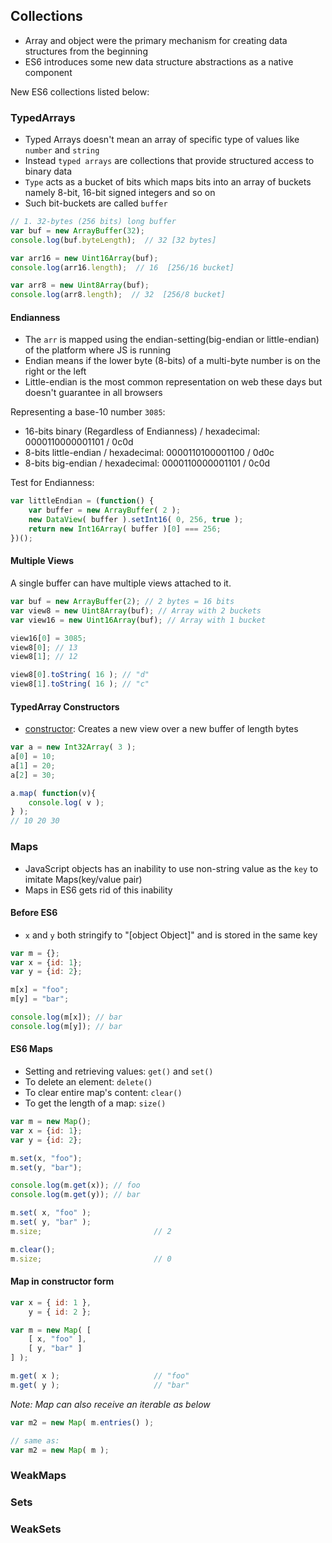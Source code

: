 ## Collections
- Array and object were the primary mechanism for creating data structures from the beginning
- ES6 introduces some new data structure abstractions as a native component

New ES6 collections listed below:

### TypedArrays
- Typed Arrays doesn't mean an array of specific type of values like `number` and `string`
- Instead `typed arrays` are collections that provide structured access to binary data
- `Type` acts as a bucket of bits which maps bits into an array of buckets namely 8-bit, 16-bit signed integers and so on
- Such bit-buckets are called `buffer`

```js
// 1. 32-bytes (256 bits) long buffer
var buf = new ArrayBuffer(32);
console.log(buf.byteLength);  // 32 [32 bytes]

var arr16 = new Uint16Array(buf);
console.log(arr16.length);  // 16  [256/16 bucket]

var arr8 = new Uint8Array(buf);
console.log(arr8.length);  // 32  [256/8 bucket]
```

#### Endianness
- The `arr` is mapped using the endian-setting(big-endian or little-endian) of the platform where JS is running
- Endian means if the lower byte (8-bits) of a multi-byte number is on the right or the left
- Little-endian is the most common representation on web these days but doesn't guarantee in all browsers

Representing a base-10 number `3085`:
- 16-bits binary (Regardless of Endianness) / hexadecimal: 0000110000001101  / 0c0d
- 8-bits little-endian / hexadecimal: 0000110100001100 / 0d0c
- 8-bits big-endian / hexadecimal: 0000110000001101 / 0c0d

Test for Endianness:

```js
var littleEndian = (function() {
    var buffer = new ArrayBuffer( 2 );
    new DataView( buffer ).setInt16( 0, 256, true );
    return new Int16Array( buffer )[0] === 256;
})();
```

#### Multiple Views
A single buffer can have multiple views attached to it.

```js
var buf = new ArrayBuffer(2); // 2 bytes = 16 bits
var view8 = new Uint8Array(buf); // Array with 2 buckets
var view16 = new Uint16Array(buf); // Array with 1 bucket

view16[0] = 3085;
view8[0]; // 13
view8[1]; // 12

view8[0].toString( 16 ); // "d"
view8[1].toString( 16 ); // "c"
```

#### TypedArray Constructors
- [constructor](length): Creates a new view over a new buffer of length bytes

```js
var a = new Int32Array( 3 );
a[0] = 10;
a[1] = 20;
a[2] = 30;

a.map( function(v){
    console.log( v );
} );
// 10 20 30
```

### Maps
- JavaScript objects has an inability to use non-string value as the `key` to imitate Maps(key/value pair)
- Maps in ES6 gets rid of this inability

#### Before ES6
- `x` and `y` both stringify to "[object Object]" and is stored in the same key

```js
var m = {};
var x = {id: 1};
var y = {id: 2};

m[x] = "foo";
m[y] = "bar";

console.log(m[x]); // bar
console.log(m[y]); // bar
```

#### ES6 Maps
- Setting and retrieving values: `get()` and `set()`
- To delete an element: `delete()`
- To clear entire map's content: `clear()`
- To get the length of a map: `size()`

```js
var m = new Map();
var x = {id: 1};
var y = {id: 2};

m.set(x, "foo");
m.set(y, "bar");

console.log(m.get(x)); // foo
console.log(m.get(y)); // bar

m.set( x, "foo" );
m.set( y, "bar" );
m.size;                         // 2

m.clear();
m.size;                         // 0
```

#### Map in constructor form

```js
var x = { id: 1 },
    y = { id: 2 };

var m = new Map( [
    [ x, "foo" ],
    [ y, "bar" ]
] );

m.get( x );                     // "foo"
m.get( y );                     // "bar"
```

*Note: Map can also receive an iterable as below*

```js
var m2 = new Map( m.entries() );

// same as:
var m2 = new Map( m );
```

### WeakMaps
### Sets
### WeakSets
